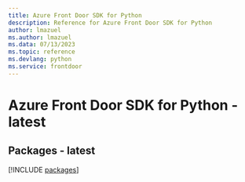 ```yaml
---
title: Azure Front Door SDK for Python
description: Reference for Azure Front Door SDK for Python
author: lmazuel
ms.author: lmazuel
ms.data: 07/13/2023
ms.topic: reference
ms.devlang: python
ms.service: frontdoor
---
```

# Azure Front Door SDK for Python - latest
## Packages - latest
[!INCLUDE [packages](front-door-index.md)]